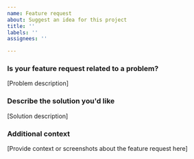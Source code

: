 ```yaml
---
name: Feature request
about: Suggest an idea for this project
title: ''
labels: ''
assignees: ''

---
```


### Is your feature request related to a problem? 
[Problem description]

### Describe the solution you'd like
[Solution description]

### Additional context
[Provide context or screenshots about the feature request here]
